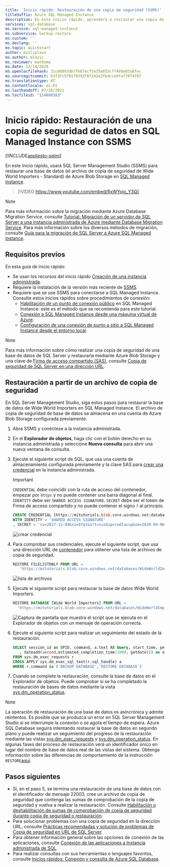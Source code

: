 ```yaml
---
title: 'Inicio rápido: Restauración de una copia de seguridad (SSMS)'
titleSuffix: Azure SQL Managed Instance
description: En este inicio rápido, aprenderá a restaurar una copia de seguridad de una base de datos en SQL Managed Instance mediante SQL Server Management Studio (SSMS).
services: sql-database
ms.service: sql-managed-instance
ms.subservice: backup-restore
ms.custom: ''
ms.devlang: ''
ms.topic: quickstart
author: misliplavo
ms.author: mlazic
ms.reviewer: mathoma
ms.date: 12/14/2018
ms.openlocfilehash: 31cdd093db7f687ecf1e35e655cff469a03a8fec
ms.sourcegitcommit: 63f3fc5791f9393f8f242e2fb4cce9faf78f4f07
ms.translationtype: HT
ms.contentlocale: es-ES
ms.lasthandoff: 07/26/2021
ms.locfileid: "114690383"
---
```

# <a name="quickstart-restore-a-database-to-azure-sql-managed-instance-with-ssms"></a>Inicio rápido: Restauración de una copia de seguridad de datos en SQL Managed Instance con SSMS
[!INCLUDE[appliesto-sqlmi](../includes/appliesto-sqlmi.md)]

En este inicio rápido, usará SQL Server Management Studio (SSMS) para restaurar una base de datos (el archivo de copia de seguridad de Wide World Importers - Standard) de Azure Blob Storage en [SQL Managed Instance](sql-managed-instance-paas-overview.md).

> [!VIDEO https://www.youtube.com/embed/RxWYojo_Y3Q]

> [!NOTE]
> Para más información sobre la migración mediante Azure Database Migration Service, consulte [Tutorial: Migración de un servidor de SQL Server a una instancia administrada de Azure mediante Database Migration Service](../../dms/tutorial-sql-server-to-managed-instance.md).
> Para más información sobre los diversos métodos de migración, consulte [Guía para la migración de SQL Server a Azure SQL Managed Instance](../migration-guides/managed-instance/sql-server-to-managed-instance-guide.md).

## <a name="prerequisites"></a>Requisitos previos

En esta guía de inicio rápido:

- Se usan los recursos del inicio rápido [Creación de una instancia administrada](instance-create-quickstart.md).
- Requiere la instalación de la versión más reciente de [SSMS](/sql/ssms/sql-server-management-studio-ssms).
- Requiere que se use SSMS para conectarse a SQL Managed Instance. Consulte estos inicios rápidos sobre procedimientos de conexión:
  - [Habilitación de un punto de conexión público](public-endpoint-configure.md) en SQL Managed Instance: este es el método que se recomienda para este tutorial.
  - [Conexión a SQL Managed Instance desde una máquina virtual de Azure](connect-vm-instance-configure.md).
  - [Configuración de una conexión de punto a sitio a SQL Managed Instance desde el entorno local](point-to-site-p2s-configure.md).

> [!NOTE]
> Para más información sobre cómo realizar una copia de seguridad de una base de datos de SQL Server y restaurarla mediante Azure Blob Storage y una clave de [Firma de acceso compartido (SAS)](../../storage/common/storage-sas-overview.md), consulte [Copia de seguridad de SQL Server en una dirección URL](/sql/relational-databases/backup-restore/sql-server-backup-to-url).

## <a name="restore-from-a-backup-file"></a>Restauración a partir de un archivo de copia de seguridad

En SQL Server Management Studio, siga estos pasos para restaurar la base de datos de Wide World Importers en SQL Managed Instance. El archivo de copia de seguridad de base de datos se almacena en una cuenta de Azure Blob Storage configurada previamente.

1. Abra SSMS y conéctese a la instancia administrada.
2. En el **Explorador de objetos**, haga clic con el botón derecho en su instancia administrada y seleccione **Nueva consulta** para abrir una nueva ventana de consulta.
3. Ejecute el siguiente script de SQL, que usa una cuenta de almacenamiento configurada previamente y la clave SAS para [crear una credencial](/sql/t-sql/statements/create-credential-transact-sql) en la instancia administrada.
 
   > [!IMPORTANT]
   > `CREDENTIAL` debe coincidir con la ruta de acceso del contenedor, empezar por `https` y no puede contener una barra diagonal al final. `IDENTITY` debe ser `SHARED ACCESS SIGNATURE`. `SECRET` debe ser el token de Firma de acceso compartido y no puede contener el signo `?` al principio.

   ```sql
   CREATE CREDENTIAL [https://mitutorials.blob.core.windows.net/databases]
   WITH IDENTITY = 'SHARED ACCESS SIGNATURE'
   , SECRET = 'sv=2017-11-09&ss=bfqt&srt=sco&sp=rwdlacup&se=2028-09-06T02:52:55Z&st=2018-09-04T18:52:55Z&spr=https&sig=WOTiM%2FS4GVF%2FEEs9DGQR9Im0W%2BwndxW2CQ7%2B5fHd7Is%3D'
   ```

    ![crear credencial](./media/restore-sample-database-quickstart/credential.png)

4. Para comprobar sus credenciales, ejecute el siguiente script, que usa una dirección URL de [contenedor](https://azure.microsoft.com/services/container-instances/) para obtener una lista de archivos de copia de seguridad.

   ```sql
   RESTORE FILELISTONLY FROM URL =
      'https://mitutorials.blob.core.windows.net/databases/WideWorldImporters-Standard.bak'
   ```

    ![lista de archivos](./media/restore-sample-database-quickstart/file-list.png)

5. Ejecute el siguiente script para restaurar la base de datos Wide World Importers.

   ```sql
   RESTORE DATABASE [Wide World Importers] FROM URL =
     'https://mitutorials.blob.core.windows.net/databases/WideWorldImporters-Standard.bak'
   ```

    ![Captura de pantalla que muestra el script que se ejecuta en el Explorador de objetos con un mensaje de operación correcta.](./media/restore-sample-database-quickstart/restore.png)

6. Ejecute el siguiente script para realizar un seguimiento del estado de la restauración.

   ```sql
   SELECT session_id as SPID, command, a.text AS Query, start_time, percent_complete
      , dateadd(second,estimated_completion_time/1000, getdate()) as estimated_completion_time
   FROM sys.dm_exec_requests r
   CROSS APPLY sys.dm_exec_sql_text(r.sql_handle) a
   WHERE r.command in ('BACKUP DATABASE','RESTORE DATABASE')
   ```

7. Cuando se complete la restauración, consulte la base de datos en el Explorador de objetos. Puede comprobar si se ha completado la restauración de bases de datos mediante la vista [sys.dm_operation_status](/sql/relational-databases/system-dynamic-management-views/sys-dm-operation-status-azure-sql-database).

> [!NOTE]
> La operación de restauración de una base de datos es asincrónica y admite reintentos. Es posible que se produzca un error en SQL Server Management Studio si se interrumpe la conexión o se agota el tiempo de espera. Azure SQL Database seguirá intentando restaurar la base de datos en segundo plano y puede realizar un seguimiento del progreso de la restauración mediante las vistas [sys.dm_exec_requests](/sql/relational-databases/system-dynamic-management-views/sys-dm-exec-requests-transact-sql) y [sys.dm_operation_status](/sql/relational-databases/system-dynamic-management-views/sys-dm-operation-status-azure-sql-database).
> En algunas fases del proceso de restauración verá un identificador único en lugar del nombre de base de datos real de las vistas del sistema. Obtenga información sobre las diferencias de comportamiento de la instrucción `RESTORE`[aquí](./transact-sql-tsql-differences-sql-server.md#restore-statement).

## <a name="next-steps"></a>Pasos siguientes

- Si, en el paso 5, se termina una restauración de una base de datos con el identificador de mensaje 22003, cree un archivo de copia de seguridad que contenga las sumas de comprobación de la copia de seguridad y vuelva a realizar la restauración. Consulte [Habilitación o deshabilitación de sumas de comprobación de copia de seguridad durante copia de seguridad o restauración](/sql/relational-databases/backup-restore/enable-or-disable-backup-checksums-during-backup-or-restore-sql-server).
- Para solucionar problemas con una copia de seguridad en la dirección URL, consulte [Prácticas recomendadas y solución de problemas de Copia de seguridad en URL de SQL Server](/sql/relational-databases/backup-restore/sql-server-backup-to-url-best-practices-and-troubleshooting).
- Para obtener información general sobre las opciones de conexión de las aplicaciones, consulte [Conexión de las aplicaciones a Instancia administrada de SQL](connect-application-instance.md).
- Para realizar consultas con sus herramientas o lenguajes favoritos, consulte [Inicios rápidos: Conexión y consulta de Azure SQL Database](../database/connect-query-content-reference-guide.md).

